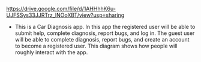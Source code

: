 https://drive.google.com/file/d/1AHHhhK6u-UJFSSys33JJRTrz_lNOoXBT/view?usp=sharing

* This is a Car Diagnosis app. In this app the registered user will be able to submit help, complete diagnosis, report bugs, and log in. The guest user will be able to complete diagnosis, report bugs, and create an account to become a registered user. This diagram shows how people will roughly interact with the app.
